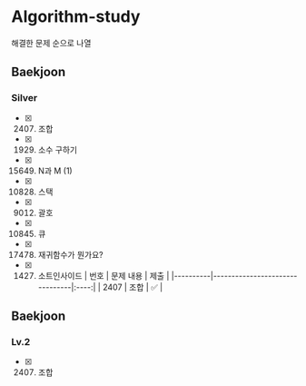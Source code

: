 # Algorithm-study
해결한 문제 순으로 나열

## Baekjoon

### Silver
- [X] 2407. 조합
- [X] 1929. 소수 구하기
- [X] 15649. N과 M (1)
- [X] 10828. 스택
- [X] 9012. 괄호
- [X] 10845. 큐
- [X] 17478. 재귀함수가 뭔가요?
- [X] 1427. 소트인사이드
| 번호     | 문제 내용                      | 제출 |
|----------|--------------------------------|:----:|
| 2407   |  조합  | ✅   |


## Baekjoon

### Lv.2
- [X] 2407. 조합

